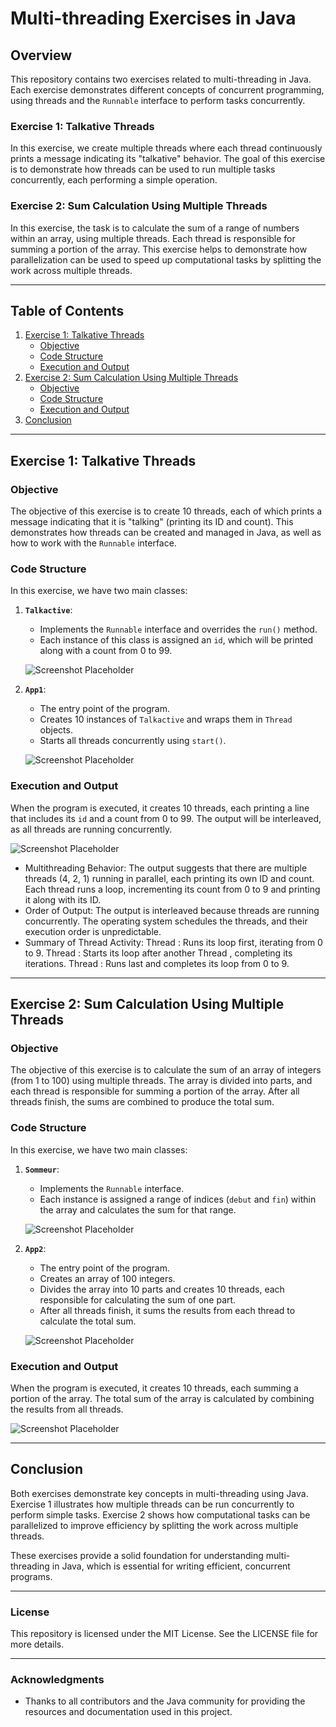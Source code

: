 # Multi-threading Exercises in Java 

## Overview

This repository contains two exercises related to multi-threading in Java. Each exercise demonstrates different concepts of concurrent programming, using threads and the `Runnable` interface to perform tasks concurrently.

### Exercise 1: Talkative Threads
In this exercise, we create multiple threads where each thread continuously prints a message indicating its "talkative" behavior. The goal of this exercise is to demonstrate how threads can be used to run multiple tasks concurrently, each performing a simple operation.

### Exercise 2: Sum Calculation Using Multiple Threads
In this exercise, the task is to calculate the sum of a range of numbers within an array, using multiple threads. Each thread is responsible for summing a portion of the array. This exercise helps to demonstrate how parallelization can be used to speed up computational tasks by splitting the work across multiple threads.

---

## Table of Contents
1. [Exercise 1: Talkative Threads](#exercise-1-talkative-threads)
   - [Objective](#objective)
   - [Code Structure](#code-structure)
   - [Execution and Output](#execution-and-output)
2. [Exercise 2: Sum Calculation Using Multiple Threads](#exercise-2-sum-calculation-using-multiple-threads)
   - [Objective](#objective-1)
   - [Code Structure](#code-structure-1)
   - [Execution and Output](#execution-and-output-1)
3. [Conclusion](#conclusion)

---

## Exercise 1: Talkative Threads

### Objective
The objective of this exercise is to create 10 threads, each of which prints a message indicating that it is "talking" (printing its ID and count). This demonstrates how threads can be created and managed in Java, as well as how to work with the `Runnable` interface.

### Code Structure

In this exercise, we have two main classes:

1. **`Talkactive`**:
    - Implements the `Runnable` interface and overrides the `run()` method.
    - Each instance of this class is assigned an `id`, which will be printed along with a count from 0 to 99.
      
   ![Screenshot Placeholder](https://github.com/malakzaidi/Tps_POO_SDIA1/blob/main/src/Tp7/screenshots/2.PNG)

2. **`App1`**:
    - The entry point of the program.
    - Creates 10 instances of `Talkactive` and wraps them in `Thread` objects.
    - Starts all threads concurrently using `start()`.
      
   ![Screenshot Placeholder](https://github.com/malakzaidi/Tps_POO_SDIA1/blob/main/src/Tp7/screenshots/1.PNG)

### Execution and Output
When the program is executed, it creates 10 threads, each printing a line that includes its `id` and a count from 0 to 99. The output will be interleaved, as all threads are running concurrently.

   ![Screenshot Placeholder](https://github.com/malakzaidi/Tps_POO_SDIA1/blob/main/src/Tp7/screenshots/output1.PNG)

  - Multithreading Behavior:
   The output suggests that there are multiple threads (4, 2, 1) running in parallel, each printing its own ID and count.
   Each thread runs a loop, incrementing its count from 0 to 9 and printing it along with its ID.
  - Order of Output:
   The output is interleaved because threads are running concurrently. The operating system schedules the threads, and their execution order is unpredictable.
  - Summary of Thread Activity: 
    Thread : Runs its loop first, iterating from 0 to 9.
    Thread : Starts its loop after another Thread , completing its iterations.
    Thread : Runs last and completes its loop from 0 to 9.
   
---

## Exercise 2: Sum Calculation Using Multiple Threads

### Objective
The objective of this exercise is to calculate the sum of an array of integers (from 1 to 100) using multiple threads. The array is divided into parts, and each thread is responsible for summing a portion of the array. After all threads finish, the sums are combined to produce the total sum.

### Code Structure

In this exercise, we have two main classes:

1. **`Sommeur`**:
    - Implements the `Runnable` interface.
    - Each instance is assigned a range of indices (`debut` and `fin`) within the array and calculates the sum for that range.
      
   ![Screenshot Placeholder](https://github.com/malakzaidi/Tps_POO_SDIA1/blob/main/src/Tp7/screenshots/3.PNG)

2. **`App2`**:
    - The entry point of the program.
    - Creates an array of 100 integers.
    - Divides the array into 10 parts and creates 10 threads, each responsible for calculating the sum of one part.
    - After all threads finish, it sums the results from each thread to calculate the total sum.
      
   ![Screenshot Placeholder](https://github.com/malakzaidi/Tps_POO_SDIA1/blob/main/src/Tp7/screenshots/4.PNG)

### Execution and Output
When the program is executed, it creates 10 threads, each summing a portion of the array. The total sum of the array is calculated by combining the results from all threads.

   ![Screenshot Placeholder](https://github.com/malakzaidi/Tps_POO_SDIA1/blob/main/src/Tp7/screenshots/output2.PNG)

---

## Conclusion
Both exercises demonstrate key concepts in multi-threading using Java. Exercise 1 illustrates how multiple threads can be run concurrently to perform simple tasks. Exercise 2 shows how computational tasks can be parallelized to improve efficiency by splitting the work across multiple threads.

These exercises provide a solid foundation for understanding multi-threading in Java, which is essential for writing efficient, concurrent programs.

---

### License
This repository is licensed under the MIT License. See the LICENSE file for more details.

---

### Acknowledgments
- Thanks to all contributors and the Java community for providing the resources and documentation used in this project.

